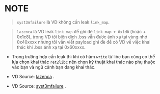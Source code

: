 # NOTE

>`syst3mfailure` là VD không cần leak `link_map`.

>`lazenca` là VD leak `link_map` để ghi đè `link_map + 0x1d0` (hoặc + 0x1c8), trong VD tôi biên dịch .bss vẫn được ánh xạ tại vùng nhớ 0x40xxxx nhưng tôi vẫn viết payload ghi đè để có VD về việc khai thác khi .bss ánh xạ tại 0x60xxxx.

 - Trong trường hợp cần leak thì khi có hàm `write` từ libc bạn cũng có thể lựa chọn khai thác `ret2libc` nên chọn kỹ thuật khai thác nào phụ thuộc vào bạn và ngữ cảnh bạn đang khai thác.

 - VD Source: [lazenca]( https://www.lazenca.net/pages/viewpage.action?pageId=19300744) .
 
 - VD Source: [syst3mfailure](https://syst3mfailure.io/ret2dl_resolve) .

